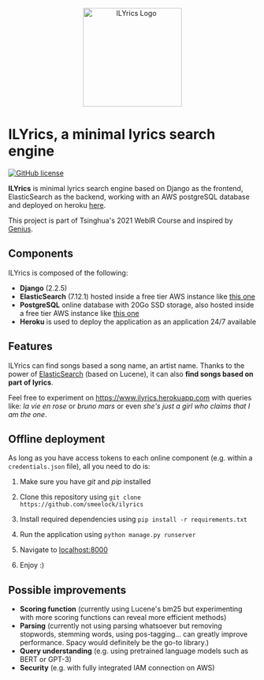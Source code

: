 <p align="center">
    <img src="https://www.onlinelogomaker.com/blog/wp-content/uploads/2017/06/music-logo-design.jpg" alt="ILYrics Logo" width="200" />
</p>

# ILYrics, a minimal lyrics search engine
[![GitHub license](https://img.shields.io/github/license/smeelock/ilyrics)](https://github.com/smeelock/ilyrics)


**ILYrics** is minimal lyrics search engine based on Django as the frontend, ElasticSearch as the backend, working with an AWS postgreSQL database and deployed on heroku [here](https://www.ilyrics.herokuapp.com "ILYrics"). 

This project is part of Tsinghua's 2021 WebIR Course and inspired by [Genius](https://genius.com). 

## Components
ILYrics is composed of the following:
- **Django** (2.2.5)
- **ElasticSearch** (7.12.1) hosted inside a free tier AWS instance like [this one](https://aws.amazon.com/elasticsearch-service/ "AWS Elasticsearch Service")
- **PostgreSQL** online database with 20Go SSD storage, also hosted inside a free tier AWS instance like [this one](https://aws.amazon.com/rds/ "AWS RDS")
- **Heroku** is used to deploy the application as an application 24/7 available

## Features
ILYrics can find songs based a song name, an artist name. Thanks to the power of [ElasticSearch](https://www.elastic.co/) (based on Lucene), it can also **find songs based on part of lyrics**.

Feel free to experiment on https://www.ilyrics.herokuapp.com with queries like: *la vie en rose* or *bruno mars* or even *she's just a girl who claims that I am the one*.

## Offline deployment
As long as you have access tokens to each online component (e.g. within a `credentials.json` file), all you need to do is:
1. Make sure you have *git* and *pip* installed
2. Clone this repository using ```git clone https://github.com/smeelock/ilyrics```

3. Install required dependencies using ``pip install -r requirements.txt``

4. Run the application using ``python manage.py runserver``

5. Navigate to [localhost:8000](localhost:8000)
6. Enjoy :)

## Possible improvements
- **Scoring function** (currently using Lucene's bm25 but experimenting with more scoring functions can reveal more efficient methods)
- **Parsing** (currently not using parsing whatsoever but removing stopwords, stemming words, using pos-tagging... can greatly improve performance. Spacy would definitely be the go-to library.)
- **Query understanding** (e.g. using pretrained language models such as BERT or GPT-3)
- **Security** (e.g. with fully integrated IAM connection on AWS)